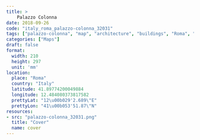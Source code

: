 ```yaml
---
title: > 
    Palazzo Colonna
date: 2018-09-26
code: "italy_roma_palazzo-colonna_32031"
tags: ["palazzo-colonna", "map", "architecture", "buildings", "Roma", "Italy"]
categories: ["Maps"]
draft: false
format:
  width: 210
  height: 297
  unit: 'mm'
location:
  place: "Roma"
  country: "Italy"
  latitude: 41.89774200049884
  longitude: 12.484080373817582
  prettyLat: "12\u00b029'2.689\"E"
  prettyLon: "41\u00b053'51.87\"N"
resources:
- src: "palazzo-colonna_32031.png"
  title: "Cover"
  name: cover
---
```

